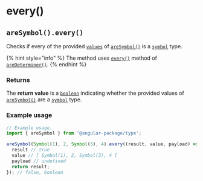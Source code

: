 # every()

## `areSymbol().every()`

Checks if every of the provided [`values`](./#...values-any) of [`areSymbol()`](./) is a [`symbol`](https://developer.mozilla.org/en-US/docs/Web/JavaScript/Reference/Global\_Objects/Symbol) type.

{% hint style="info" %}
The method uses [`every()`](../aredeterminer/every.md) method of [`areDeterminer()`](../aredeterminer/).
{% endhint %}

### Returns

The **return value** is a [`boolean`](https://developer.mozilla.org/en-US/docs/Web/JavaScript/Reference/Global\_Objects/Boolean) indicating whether the provided values of [`areSymbol()`](./) are a [`symbol`](https://developer.mozilla.org/en-US/docs/Web/JavaScript/Reference/Global\_Objects/Symbol) type.

### Example usage

```typescript
// Example usage.
import { areSymbol } from '@angular-package/type';

areSymbol(Symbol(1), 2, Symbol(3), 4).every((result, value, payload) => {
  result // true
  value // [ Symbol(1), 2, Symbol(3), 4 ]
  payload // undefined
  return result;
}); // false, boolean
```
